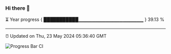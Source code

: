 ### Hi there 👋

⏳ Year progress { ███████████▁▁▁▁▁▁▁▁▁▁▁▁▁▁▁▁▁▁▁ } 39.13 %

---

⏰ Updated on Thu, 23 May 2024 05:36:40 GMT

![Progress Bar CI](https://github.com/IshwaranRudhara/GIT-ACTION/workflows/Progress%20Bar%20CI/badge.svg)

